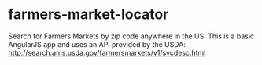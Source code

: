 # farmers-market-locator
Search for Farmers Markets by zip code anywhere in the US.  This is a basic AngularJS app and uses an API provided by the USDA:  http://search.ams.usda.gov/farmersmarkets/v1/svcdesc.html
